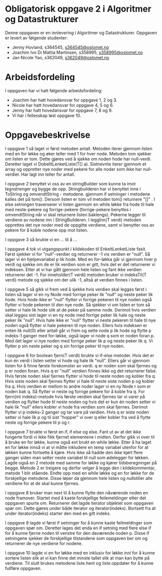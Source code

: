 # Obligatorisk oppgave 2 i Algoritmer og Datastrukturer

Denne oppgaven er en innlevering i Algoritmer og Datastrukturer. 
Oppgaven er levert av følgende studenter:
* Jenny Hovland, s364545, s364545@oslomet.no
* Joachim Ivo Di Mattia Martinsen, s358995, s358995@oslomet.no
* Jan Nicole Yao, s362049, s362049@oslomet.no

# Arbeidsfordeling

I oppgaven har vi hatt følgende arbeidsfordeling:
* Joachim har hatt hovedansvar for oppgave 1, 2 og 3. 
* Nicole har hatt hovedansvar for oppgave 4, 5 og 6. 
* Jenny har hatt hovedansvar for oppgave 7, 8 og 9.
* Vi har i fellesskap løst oppgave 10.  

# Oppgavebeskrivelse

I oppgave 1 så laget vi først metoden antall. Metoden iterer gjennom listen med en for løkke og øker teller med 1 for
hver node. Metoden tom sjekker om listen er tom. Dette gjøres ved å sjekke om noden hode har null-verdi. Deretter laget
vi DobelltLenketListe(T[] a). Sistnevnte iterer gjennom et array og oppretter nye noder med pekere for alle noder som
ikke har null-verdier. Har lagt inn teller for antall. 

I oppgave 2 benyttet vi oss av en stringBuilder som kunne ta imot tegnstrenger og bygge de opp. Stringbuilderen har vi 
benyttet inne i ToString og omvendtString - metodene. gjennom if setninger i metodene kalles det på tom(). Dersom listen
er tom vil metoden tom() returnere "[]" . I else setningen traverserer vi listen gjennom en while løkke fra hode til
hale med neste-pekere og forrige-pekere (forrige-pekere benyttes i omvendtString når vi skal returnere listen baklengs). 
Pekerne legger til verdiene av nodene inn i StringBuilderen. I leggInn(T verdi) metoden opprettes det nye noder med de 
oppgitte verdiene, samt vi benytter oss av pekere for å koble nodene opp mot listen.  

I oppgave 3 så brukte vi en ... til å ...

I oppgave 4 tok vi utgangspunkt i kildekoden til EnkeltLenketListe fasit. Først sjekker vi for "null"-verdier og
returnerer -1 vis verdien er "null". Så lager vi en hjelpevariabel p lik hode. Med en for-løkka går vi gjennom hver p
verdi og sjekke om de er lik verdien som er gitt, hvis det er det returnerer vi indeksen. Etter at vi har gått gjennom
hele listen og fant ikke verdien returnerer det -1. For inneholder(T verdi) metoden bruker vi indeksTil(T verdi) metode
og sjekke om der ulik -1, altså at verdien finnes i listen.

I oppgave 5 så gikk vi frem ved å sjekke hvis verdien skal legges først i listen så lager vi en ny Node med forrige peker 
lik "null" og neste peker lik hode. Hvis hode ikke er "null" flytter vi forrige pekeren til nye noden også flytter vi 
hode pekeren til den nye node. Så sjekker vi om listen er tom så setter vi hale lik hode slik at de peker på samme node. 
Derimot hvis verdien skal legges sist lager vi en ny node med forrige peker lik hale og neste peker lik "null". Hvis 
hale ikke er "null" flytter vi neste pekeren til hale til nye noden også flytter vi hale pekeren til nye noden. Ellers 
hvis indeksen er enten lik null(0) eller antall går vi frem og sette node p lik hode og flytte p indeks-1 ganger med 
for-løkke, også lager vi node q som er noden foran p. Med det lager vi nye noden med forrige peker lik p og neste peker 
lik q. Vi flytter p sin neste peker og q sin forrige peker til nye noden.

I oppgave 6 for boolean fjern(T verdi) brukte vi if-else metoder. Hvis det er kun én verdi i listen setter vi hode og 
hale lik "null". Ellers går vi gjennom listen for å finne første forekomster av verdi. q er noden som skal fjernes og p 
er noden foran. Hvis q er "null" verdien finnes ikke og det returnerer false. Hvis første noden skal fjernes flytter vi 
hode til neste noden og kobler fra q. Hvis siste noden skal fjernes flytter vi hale til neste siste noden p og kobler 
fra q. Hvis verdien er mellom to andre noder lager vi en ny Node r som er noden bak q. Så flytter vi neste og forrige 
pekere for å koble fra q. For fjern(int indeks)-metode hvis første verdien skal fjernes tar vi varer på verdien og flytter 
hode til neste noden og hvis det er kun én noden setter vi hale lik "null" ellers kobler vi hode fra verdien som skal 
fjernes. Derimot flytter vi p indeks-2 ganger og tar vare på verdien. Hvis q er siste noden setter vi hale lik p og til
sist "hopper" vi over q eller kobler fra ved å flytte neste og forrige pekere til p og r.

I oppgave 7 brukte vi først en if, if else og else. Fant ut av at det ikke fungerte fordi vi ikke fikk fjernet 
elementene i midten. Derfor gikk vi over til å bruke en for løkke, kunne også evt brukt en while løkke. 
Etter å ha laget en for løkke innså vi at vi måtte inkludere en temp variabel utenfor for at løkken kunne fortsette å
kjøre. Hvis ikke så hadde den ikke kjørt flere ganger siden man setter neste variabel til null som ødelegger for løkken.
Lagde også en 2 metode med samme for løkke og kjører tidsberegninger på begge. Metode 2 er treigere og derfor velger å
legge den i kildekommentar, metode 1 blir stående. Endte opp med en while løkke og en for løkke for de forskjellige
metodene. Disse løper da gjennom hele listen og nullstiller alle verdiene for at de skal kunne fjernes.

I oppgave 8 bruker man next til å kunne flytte den nåværende noden en node framover. Startet med å kaste forskjellige
feilemeldinger etter det oppgaven spurte om. Returnerer det lagde iterator objektet som oppgaven spør om. Dette gjøres
under både iterator og iterator(indeks). Bortsett fra at under iterator(indeks) starter den med en gitt indeks. 

I oppgave 9 lagde vi først if setninger for å kunne kaste feilmeldinger som oppgaven spør om. Deretter  lages det enda
en if setning med flere else if for å kunne fjerne noden til venstre for den daværende noden p. Disse if setningene 
sjekker de forskjellige tilstandene som oppgaven ber om og returnerer de nye verdiene for nodene.

I oppgave 10 lagde vi en for løkke med en inklusiv for løkke inni for å kunne sortere listen slik at vi kan finne det 
minste tallet slik at man kan bytte på verdiene. Til slutt brukes metodene liste.hent og liste.oppdater for å kunne 
fullføre oppgaven. 

